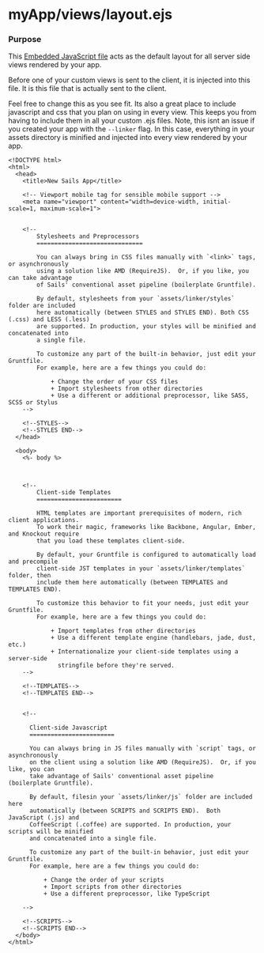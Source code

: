 # myApp/views/layout.ejs
### Purpose
This [Embedded JavaScript file](http://embeddedjs.com/) acts as the default layout for all server side views rendered by your app.  

Before one of your custom views is sent to the client, it is injected into this file.  It is this file that is actually sent to the client.  

Feel free to change this as you see fit.  Its also a great place to include javascript and css that you plan on using in every view.  This keeps you from having to include them in all your custom .ejs files.  Note, this isnt an issue if you created your app with the `--linker` flag.  In this case, everything in your assets directory is minified and injected into every view rendered by your app. 


<docmeta name="uniqueID" value="layoutejs708856">
<docmeta name="displayName" value="layout.ejs">

```
<!DOCTYPE html>
<html>
  <head>
    <title>New Sails App</title>

    <!-- Viewport mobile tag for sensible mobile support -->
    <meta name="viewport" content="width=device-width, initial-scale=1, maximum-scale=1">

    
    <!--  
        Stylesheets and Preprocessors
        ==============================

        You can always bring in CSS files manually with `<link>` tags, or asynchronously
        using a solution like AMD (RequireJS).  Or, if you like, you can take advantage 
        of Sails' conventional asset pipeline (boilerplate Gruntfile).

        By default, stylesheets from your `assets/linker/styles` folder are included
        here automatically (between STYLES and STYLES END). Both CSS (.css) and LESS (.less)
        are supported. In production, your styles will be minified and concatenated into
        a single file.
        
        To customize any part of the built-in behavior, just edit your Gruntfile.
        For example, here are a few things you could do:
            
            + Change the order of your CSS files
            + Import stylesheets from other directories
            + Use a different or additional preprocessor, like SASS, SCSS or Stylus
    -->

    <!--STYLES-->
    <!--STYLES END-->
  </head>

  <body>
    <%- body %>



    <!--
        Client-side Templates
        ========================

        HTML templates are important prerequisites of modern, rich client applications.
        To work their magic, frameworks like Backbone, Angular, Ember, and Knockout require
        that you load these templates client-side.

        By default, your Gruntfile is configured to automatically load and precompile
        client-side JST templates in your `assets/linker/templates` folder, then
        include them here automatically (between TEMPLATES and TEMPLATES END).
        
        To customize this behavior to fit your needs, just edit your Gruntfile.
        For example, here are a few things you could do:

            + Import templates from other directories
            + Use a different template engine (handlebars, jade, dust, etc.)
            + Internationalize your client-side templates using a server-side
              stringfile before they're served.
    -->

    <!--TEMPLATES-->
    <!--TEMPLATES END-->


    <!--

      Client-side Javascript
      ========================

      You can always bring in JS files manually with `script` tags, or asynchronously
      on the client using a solution like AMD (RequireJS).  Or, if you like, you can 
      take advantage of Sails' conventional asset pipeline (boilerplate Gruntfile).

      By default, filesin your `assets/linker/js` folder are included here
      automatically (between SCRIPTS and SCRIPTS END).  Both JavaScript (.js) and
      CoffeeScript (.coffee) are supported. In production, your scripts will be minified
      and concatenated into a single file.
      
      To customize any part of the built-in behavior, just edit your Gruntfile.
      For example, here are a few things you could do:
          
          + Change the order of your scripts
          + Import scripts from other directories
          + Use a different preprocessor, like TypeScript

    -->

    <!--SCRIPTS-->
    <!--SCRIPTS END-->
  </body>
</html>

```
